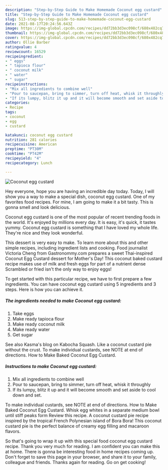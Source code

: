 ```yaml
---
description: "Step-by-Step Guide to Make Homemade Coconut egg custard"
title: "Step-by-Step Guide to Make Homemade Coconut egg custard"
slug: 513-step-by-step-guide-to-make-homemade-coconut-egg-custard
date: 2021-08-17T20:24:56.643Z
image: https://img-global.cpcdn.com/recipes/dd72bb3d3ec098cf/680x482cq70/coconut-egg-custard-recipe-main-photo.jpg
thumbnail: https://img-global.cpcdn.com/recipes/dd72bb3d3ec098cf/680x482cq70/coconut-egg-custard-recipe-main-photo.jpg
cover: https://img-global.cpcdn.com/recipes/dd72bb3d3ec098cf/680x482cq70/coconut-egg-custard-recipe-main-photo.jpg
author: Ollie Barber
ratingvalue: 4
reviewcount: 16529
recipeingredient:
- " eggs"
- " tapioca flour"
- " coconut milk"
- " water"
- " sugar"
recipeinstructions:
- "Mix all ingredients to combine well"
- "Pour to saucepan, bring to simmer, turn off heat, whisk it throughly"
- "If its lumpy, blitz it up and it will become smooth and set aside to cool down and set."
categories:
- Recipe
tags:
- coconut
- egg
- custard

katakunci: coconut egg custard 
nutrition: 281 calories
recipecuisine: American
preptime: "PT30M"
cooktime: "PT42M"
recipeyield: "4"
recipecategory: Lunch

---
```



![Coconut egg custard](https://img-global.cpcdn.com/recipes/dd72bb3d3ec098cf/680x482cq70/coconut-egg-custard-recipe-main-photo.jpg)

Hey everyone, hope you are having an incredible day today. Today, I will show you a way to make a special dish, coconut egg custard. One of my favorites food recipes. For mine, I am going to make it a bit tasty. This is gonna smell and look delicious.

Coconut egg custard is one of the most popular of recent trending foods in the world. It's enjoyed by millions every day. It is easy, it's quick, it tastes yummy. Coconut egg custard is something that I have loved my whole life. They're nice and they look wonderful.

This dessert is very easy to make. To learn more about this and other simple recipes, including ingredient lists and cooking. Food journalist Victoria Cheng from Gastronommy.com prepares a sweet Thai-inspired Coconut Egg Custard dessert for Mother&#39;s Day! This coconut baked custard recipe makes use of milk and fresh eggs for part of a nutrient dense Scrambled or fried isn&#39;t the only way to enjoy eggs!


To get started with this particular recipe, we have to first prepare a few ingredients. You can have coconut egg custard using 5 ingredients and 3 steps. Here is how you can achieve it.

<!--inarticleads1-->

##### The ingredients needed to make Coconut egg custard:

1. Take  eggs
1. Make ready  tapioca flour
1. Make ready  coconut milk
1. Make ready  water
1. Get  sugar


See also Kasma&#39;s blog on Kabocha Squash. Like a coconut custard pie without the crust. To make individual custards, see NOTE at end of directions. How to Make Baked Coconut Egg Custard. 

<!--inarticleads2-->

##### Instructions to make Coconut egg custard:

1. Mix all ingredients to combine well
1. Pour to saucepan, bring to simmer, turn off heat, whisk it throughly
1. If its lumpy, blitz it up and it will become smooth and set aside to cool down and set.


To make individual custards, see NOTE at end of directions. How to Make Baked Coconut Egg Custard. Whisk egg whites in a separate medium bowl until stiff peaks form Review this recipe. A coconut custard pie recipe inspired by the tropical French Polynesian island of Bora Bora! This coconut custard pie is the perfect balance of creamy egg filling and macaroon flavors. 

So that's going to wrap it up with this special food coconut egg custard recipe. Thank you very much for reading. I am confident you can make this at home. There is gonna be interesting food in home recipes coming up. Don't forget to save this page in your browser, and share it to your family, colleague and friends. Thanks again for reading. Go on get cooking!
